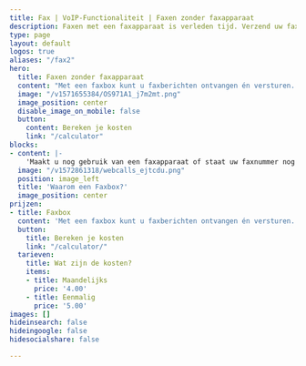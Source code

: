 ```yaml
---
title: Fax | VoIP-Functionaliteit | Faxen zonder faxapparaat
description: Faxen met een faxapparaat is verleden tijd. Verzend uw faxen online en ontvang inkomende faxen als een pdf-bestand in uw e-mail.
type: page
layout: default
logos: true
aliases: "/fax2"
hero:
  title: Faxen zonder faxapparaat
  content: "Met een faxbox kunt u faxberichten ontvangen én versturen. Hiervoor heeft u geen fysiek faxapparaat meer nodig, alles gaat via internet. <b>Inkomende faxberichten</b> komen als PDF-bericht per email op één of meer emailadressen binnen. Wilt u een **fax versturen**, dan kunt u het te faxen bestand als PDF-document uploaden op de telefooncentrale. Het bericht komt dan bij uw relatie als fax binnen."
  image: "/v1571655384/OS971A1_j7m2mt.png"
  image_position: center
  disable_image_on_mobile: false
  button:
    content: Bereken je kosten
    link: "/calculator"
blocks:
- content: |-
    'Maakt u nog gebruik van een faxapparaat of staat uw faxnummer nog op uw briefpapier? Dan kunt u het faxnummer behouden en binnenkomende faxen worden naar uw email gestuurd. Ook uitgaand kunt u faxen door een PDF te uploaden op de telefooncentrale. Zo kunt u faxen ontvangen en verzenden zonder faxapparaat.'
  image: "/v1572861318/webcalls_ejtcdu.png"
  position: image_left
  title: 'Waarom een Faxbox?'
  image_position: center
prijzen:
- title: Faxbox
  content: 'Met een faxbox kunt u faxberichten ontvangen én versturen.'
  button:
    title: Bereken je kosten
    link: "/calculator/"
  tarieven:
    title: Wat zijn de kosten?
    items:
    - title: Maandelijks
      price: '4.00'
    - title: Eenmalig
      price: '5.00'
images: []
hideinsearch: false
hideingoogle: false
hidesocialshare: false

---
```

